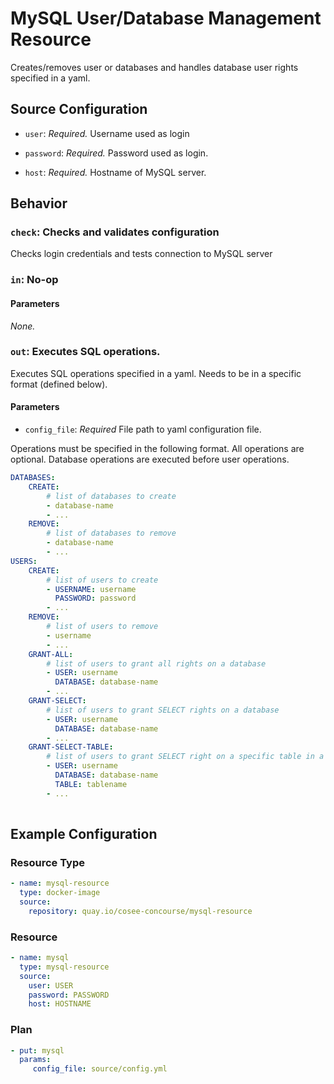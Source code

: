# MySQL User/Database Management Resource

Creates/removes user or databases and handles database user rights specified in a yaml. 

## Source Configuration

* `user`: *Required.* Username used as login

* `password`: *Required.* Password used as login.

* `host`: *Required.* Hostname of MySQL server.

## Behavior

### `check`: Checks and validates configuration

Checks login credentials and tests connection to MySQL server

### `in`: No-op

#### Parameters

*None.*

### `out`: Executes SQL operations.

Executes SQL operations specified in a yaml. Needs to be in a specific format (defined below).

#### Parameters
 
* `config_file`: *Required* File path to yaml configuration file.

Operations must be specified in the following format. All operations are optional.
Database operations are executed before user operations.
``` yaml
DATABASES:
    CREATE: 
        # list of databases to create
        - database-name
        - ...
    REMOVE: 
        # list of databases to remove
        - database-name
        - ...
USERS:
    CREATE:
        # list of users to create
        - USERNAME: username
          PASSWORD: password        
        - ...
    REMOVE:
        # list of users to remove
        - username
        - ...
    GRANT-ALL:
        # list of users to grant all rights on a database
        - USER: username
          DATABASE: database-name        
        - ...
    GRANT-SELECT:
        # list of users to grant SELECT rights on a database
        - USER: username
          DATABASE: database-name
        - ...
    GRANT-SELECT-TABLE:
        # list of users to grant SELECT right on a specific table in a database
        - USER: username
          DATABASE: database-name
          TABLE: tablename        
        - ...
        
```

## Example Configuration

### Resource Type
``` yaml
- name: mysql-resource
  type: docker-image
  source:
    repository: quay.io/cosee-concourse/mysql-resource
```
### Resource

``` yaml
- name: mysql
  type: mysql-resource
  source:
    user: USER
    password: PASSWORD
    host: HOSTNAME
```

### Plan

``` yaml
- put: mysql
  params: 
     config_file: source/config.yml
```
